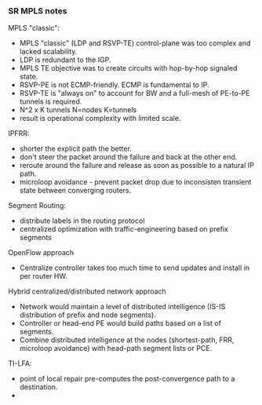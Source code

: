 ### SR MPLS notes  

MPLS "classic":  
* MPLS "classic" (LDP and RSVP-TE) control-plane was too complex and lacked scalability.   
* LDP is redundant to the IGP.  
* MPLS TE objective was to create circuits with hop-by-hop signaled state.  
* RSVP-PE is not ECMP-friendly.  ECMP is fundamental to IP.  
* RSVP-TE is "always on" to account for BW and a full-mesh of PE-to-PE tunnels is required.  
* N^2 x K tunnels  N=nodes K=tunnels  
* result is operational complexity with limited scale.  

IPFRR:  
* shorter the explicit path the better.  
* don't steer the packet around the failure and back at the other end.  
* reroute around the failure and release as soon as possible to a natural IP path.  
* microloop avoidance - prevent packet drop due to inconsisten transient state between converging routers.  

Segment Routing:  
* distribute labels in the routing protocol
* centralized optimization with traffic-engineering based on prefix segments

OpenFlow approach
* Centralize controller takes too much time to send updates and install in per router HW.  

Hybrid centralized/distributed network approach
* Network would maintain a level of distributed intelligence (IS-IS distribution of prefix and node segments).  
* Controller or head-end PE would build paths based on a list of segments.
* Combine distributed intelligence at the nodes (shortest-path, FRR, microloop avoidance) with head-path segment lists or PCE.  

TI-LFA:  
* point of local repair pre-computes the post-convergence path to a destination.  
* 

